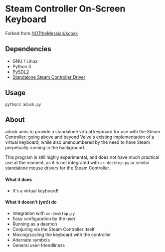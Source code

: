 # Steam Controller On-Screen Keyboard

Forked from [NOTtheMessiah/scosk](https://github.com/NOTtheMessiah/scosk)

## Dependencies

* GNU / Linux
* Python 3
* [PySDL2](http://http://pysdl2.readthedocs.org)
* [Standalone Steam Controller Driver](https://github.com/ynsta/steamcontroller)

## Usage

```
python3 adusk.py
```

## About

adusk aims to provide a standalone virtual keyboard for use with the Steam Controller; going above
and beyond Valve's existing implementation of a virtual keyboard, while also unencumbered
by the need to have Steam perpetually running in the background.

This program is still highly experimental, and does not have much practical use at the moment,
as it is not integrated with `sc-desktop.py` or similar standalone mouse drivers for the Steam
Controller.

#### What it does

- It's a virtual keyboard!

#### What it doesn't (yet!) do

- Integration with `sc-desktop.py`
- Easy configuration by the user
- Running as a daemon
- Conjuring via the Steam Controller itself
- Moving/scaling the keyboard with the controller
- Alternate symbols
- General user-friendliness